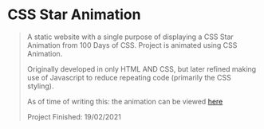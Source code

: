 # CSS Star Animation

> A static website with a single purpose of displaying a CSS Star Animation from 100 Days of CSS.
> Project is animated using CSS Animation.
> 
> Originally developed in only HTML AND CSS, but later refined making use of Javascript to reduce repeating code 
> (primarily the CSS styling). 
> 
> As of time of writing this: the animation can be viewed [here](https://dev5394.d3ildzt53ob5rq.amplifyapp.com)
> 
> Project Finished: 19/02/2021
